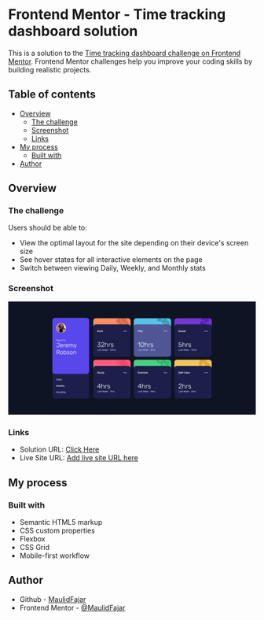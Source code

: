 # Frontend Mentor - Time tracking dashboard solution

This is a solution to the [Time tracking dashboard challenge on Frontend Mentor](https://www.frontendmentor.io/challenges/time-tracking-dashboard-UIQ7167Jw). Frontend Mentor challenges help you improve your coding skills by building realistic projects. 

## Table of contents

- [Overview](#overview)
  - [The challenge](#the-challenge)
  - [Screenshot](#screenshot)
  - [Links](#links)
- [My process](#my-process)
  - [Built with](#built-with)
- [Author](#author)

## Overview

### The challenge

Users should be able to:

- View the optimal layout for the site depending on their device's screen size
- See hover states for all interactive elements on the page
- Switch between viewing Daily, Weekly, and Monthly stats

### Screenshot

![](./Screenshot.png)


### Links

- Solution URL: [Click Here](https://github.com/MaulidFajar/time-tracking)
- Live Site URL: [Add live site URL here](https://maulidfajar.github.io/user-time-tracking)

## My process

### Built with

- Semantic HTML5 markup
- CSS custom properties
- Flexbox
- CSS Grid
- Mobile-first workflow

## Author

- Github - [MaulidFajar](https://www.github.com/MaulidFajar)
- Frontend Mentor - [@MaulidFajar](https://www.frontendmentor.io/profile/MaulidFajar)
